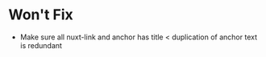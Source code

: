 # Won't Fix

- Make sure all nuxt-link and anchor has title < duplication of anchor text is redundant